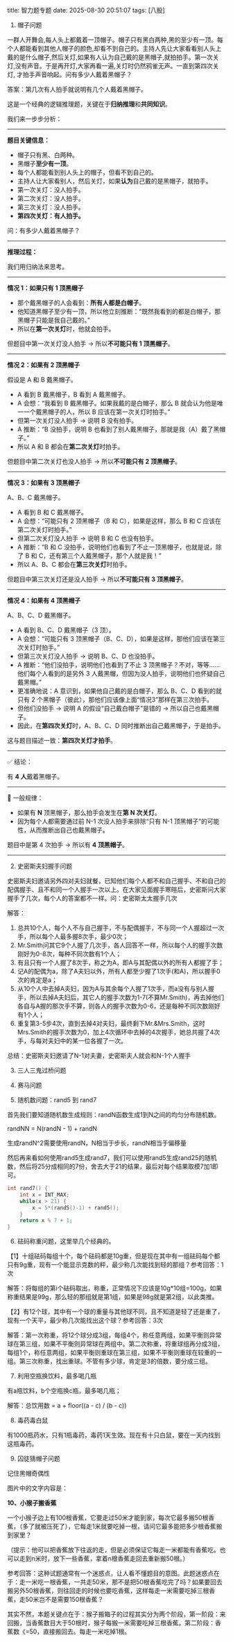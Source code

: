 title: 智力题专题
date: 2025-08-30 20:51:07
tags: [八股]

1. 帽子问题

 一群人开舞会,每人头上都戴着一顶帽子。帽子只有黑白两种,黑的至少有一顶。每个人都能看到其他人帽子的颜色,却看不到自己的。主持人先让大家看看别人头上戴的是什么帽子,然后关灯,如果有人认为自己戴的是黑帽子,就拍拍手。第一次关灯,没有声音。于是再开灯,大家再看一遍,关灯时仍然鸦雀无声。一直到第四次关灯, 才拍手声音响起。问有多少人戴着黑帽子？

答案：第几次有人拍手就说明有几个人戴着黑帽子。

这是一个经典的逻辑推理题，关键在于**归纳推理**和**共同知识**。

我们来一步步分析：

---

**题目关键信息：**

- 帽子只有黑、白两种。
- 黑帽子**至少有一顶**。
- 每个人都能看到别人头上的帽子，但看不到自己的。
- 主持人让大家看别人，然后关灯，如果**认为**自己戴的是黑帽子，就拍手。
- 第一次关灯：没人拍手。
- 第二次关灯：没人拍手。
- 第三次关灯：没人拍手。
- **第四次关灯：有人拍手。**

问：有多少人戴着黑帽子？

---

**推理过程：**

我们用归纳法来思考。

---

**情况 1：如果只有 1 顶黑帽子**

- 那个戴黑帽子的人会看到：**所有人都是白帽子**。
- 他知道黑帽子至少有一顶，所以他立刻推断：“既然我看到的都是白帽子，那黑帽子只能是我自己戴的。”
- 所以在**第一次关灯**时，他就会拍手。

但题目中第一次关灯没人拍手 → 所以**不可能只有 1 顶黑帽子**。

---

**情况 2：如果有 2 顶黑帽子**

假设是 A 和 B 戴黑帽子。

- A 看到 B 戴黑帽子，B 看到 A 戴黑帽子。
- A 会想：“我看到 B 戴黑帽子。如果我戴的是白帽子，那么 B 就会认为他是唯一一个戴黑帽子的人，所以 B 应该在第一次关灯时拍手。”
- 但第一次关灯没人拍手 → 说明 B 没有拍手。
- A 推断：“B 没拍手，说明 B 也看到了别人戴黑帽子，那就是我（A）戴了黑帽子。”
- 所以 A 和 B 都会在**第二次关灯**时拍手。

但题目中第二次关灯也没人拍手 → 所以**不可能只有 2 顶黑帽子**。

---

**情况 3：如果有 3 顶黑帽子**

A、B、C 戴黑帽子。

- A 看到 B 和 C 戴黑帽子。
- A 会想：“可能只有 2 顶黑帽子（B 和 C），如果是这样，那么 B 和 C 应该在第二次关灯时拍手。”
- 但第二次关灯没人拍手 → 说明 B 和 C 也没有拍手。
- A 推断：“B 和 C 没拍手，说明他们也看到了不止一顶黑帽子，也就是说，除了 B 和 C，还有第三个人戴黑帽子，那个人就是我！”
- 所以 A、B、C 都会在**第三次关灯**时拍手。

但题目中第三次关灯还是没人拍手 → 所以**不可能只有 3 顶黑帽子**。

---

**情况 4：如果有 4 顶黑帽子**

A、B、C、D 戴黑帽子。

- A 看到 B、C、D 戴黑帽子（3 顶）。
- A 会想：“可能只有 3 顶黑帽子（B、C、D），如果是这样，那他们应该在第三次关灯时拍手。”
- 但第三次关灯没人拍手 → 说明 B、C、D 也没拍手。
- A 推断：“他们没拍手，说明他们也看到了不止 3 顶黑帽子？不对，等等……他们每个人看到的是另外 3 人戴黑帽，但因为没人拍手，说明他们也怀疑自己戴黑帽。”
- 更准确地说：A 意识到，如果他自己戴的是白帽子，那么 B、C、D 看到的就只有 2 个黑帽子（彼此），那他们应该像上面“情况3”那样在第三次拍手。
- 但他们没拍手 → 说明 A 的假设“自己戴白帽子”是错的 → 所以自己也戴黑帽子。
- 因此，在**第四次关灯**时，A、B、C、D 同时推断出自己戴黑帽子，于是拍手。

这与题目描述一致：**第四次关灯才拍手**。

---

✅ 结论：

有 **4 人**戴着黑帽子。

---

🎩 一般规律：

- 如果有 **N** 顶黑帽子，那么拍手会发生在**第 N 次关灯**。
- 因为每个人都需要通过前 N-1 次没人拍手来排除“只有 N-1 顶黑帽子”的可能性，从而推断出自己也戴黑帽子。

题目中是第 4 次拍手 → 所以有 **4 顶黑帽子**。

---

2. 史密斯夫妇握手问题

史密斯夫妇邀请另外四对夫妇就餐，已知他们每个人都不和自己握手、不和自己的配偶握手、且不和同一个人握手一次以­上。在大家见面握手寒暄后，史密斯问大家握手了几次，每个人的答案都不一样。问：史密斯太太握手几次

解答： 
1. 总共10个人，每个人不与自己握手，不与配偶握手，不与同一个人握超过一次手，所以每个人最多握8次手，最少0次； 
2. Mr.Smith问其它9个人握了几次手，各人回答不一样，所以每个人的握手次数刚好为0-8次，每种不同次数有1个人； 
3. 有且只有一个人握了8次手，称之为A，即A与其配偶以外的所有人都握了手； 
4. 记A的配偶为a，除了A夫妇以外，所有人都至少握了1次手(和A)，所以握手0次的肯定是a； 
5. 从10个人中去掉A夫妇，因为A与其余每个人握了1次手，而a没有与别人握手，所以去掉A夫妇后，其它人的握手次数为1-7(不算Mr.Smith)，再去掉他们各自与A握的那次手不算，则各人的握手次数为0-6，还是每种不同次数刚好有1个人； 
6. 重复第3-5步4次，直到去掉4对夫妇，最终剩下Mr.&Mrs.Smith，这时Mrs.Smith的握手次数为0，加上4次循环中去掉的4次握手，她总共握­了4次手，与每对夫妇中的某一位各握了一次。

总结：史密斯夫妇邀请了N-1对夫妻，史密斯夫人就会和N-1个人握手

3. 三人三鬼过桥问题

4. 赛马问题

5. 随机数问题：rand5 到 rand7

首先我们要知道随机数生成规则：randN函数生成1到N之间的均匀分布随机数。

randNN = N(randN - 1) + randN

生成randN^2需要使用randN，N相当于步长，randN相当于偏移量

然后再来看如何使用rand5生成rand7，我们可以使用rand5生成rand25的随机数，然后将25分成相同的7份，舍去大于21的结果，最后对每个结果取模7加1即可。

```cpp
int rand7() {
    int x = INT_MAX;
    while(x > 21) {
        x = 5*(rand5()-1) + rand5();
    }
    return x % 7 + 1;
}
```

6. 砝码称重问题，这里举几个经典的。

【1】十组砝码每组十个，每个砝码都是10g重，但是现在其中有一组砝码每个都只有9g重，现有一个能显示克数的秤，最少称几次能找到轻的那组？参考回答：1次

解答：将每组的第i个砝码取出，称重，正常情况下应该是10g*10组=100g，如果称重结果是99g，那么轻的那组就是第1组，如果是98g就是第2组，以此类推。

【2】有12个球，其中有一个球的重量与其他球不同，且不知道是轻了还是重了，现有一个天平，最少称几次能找出这个球？参考回答：3次

解答：第一次称重，将12个球分成3组，每组4个，称任意两组，如果平衡则异常球在第三组，如果不平衡则异常球在两组中。第二次称重，将重球组再分成3组，每组1个，称任意两组，如果平衡则重球在第三组，如果不平衡则重球在较重的一组。第三次称重，找出重球。不管有多少球，肯定是3的倍数，要分成三组。

7. 利用空瓶换饮料，最多喝几瓶

有a瓶饮料，b个空瓶换c瓶，最多喝几瓶；

解答：总饮用数 = a + floor((a - c) / (b - c))

8. 毒药毒白鼠

有1000瓶药水，只有1瓶毒药，毒药1天生效。现在有十只白鼠，要在一天内找到这瓶毒药。

9. 囚徒猜帽子问题

记住黑帽奇偶性

图片中的文字内容是：

**10、小猴子搬香蕉**

一个小猴子边上有100根香蕉，它要走过50米才能到家，每次它最多搬50根香蕉，（多了就被压死了），它每走1米就要吃掉一根，请问它最多能把多少根香蕉搬到家里？

（提示：他可以把香蕉放下往返的走，但是必须保证它每走一米都能有香蕉吃。也可以走到n米时，放下一些香蕉，拿着n根香蕉走回去重新搬50根。）

参考回答：这种试题通常有一个迷惑点，让人看不懂题目的意图。此题迷惑点在于：走一米吃一根香蕉，一共走50米，那不是把50根香蕉吃完了吗？如果要回去搬另外50根香蕉，则往回走的时候也要吃香蕉，这样每走一米需要吃掉三根香蕉，走50米岂不是需要150根香蕉？

其实不然，本题关键点在于：猴子搬箱子的过程其实分为两个阶段，第一阶段：来回搬，当香蕉数目大于50根时，猴子每搬一米需要吃掉三根香蕉。第二阶段：香蕉数《=50，直接搬回去。每走一米吃掉1根。

